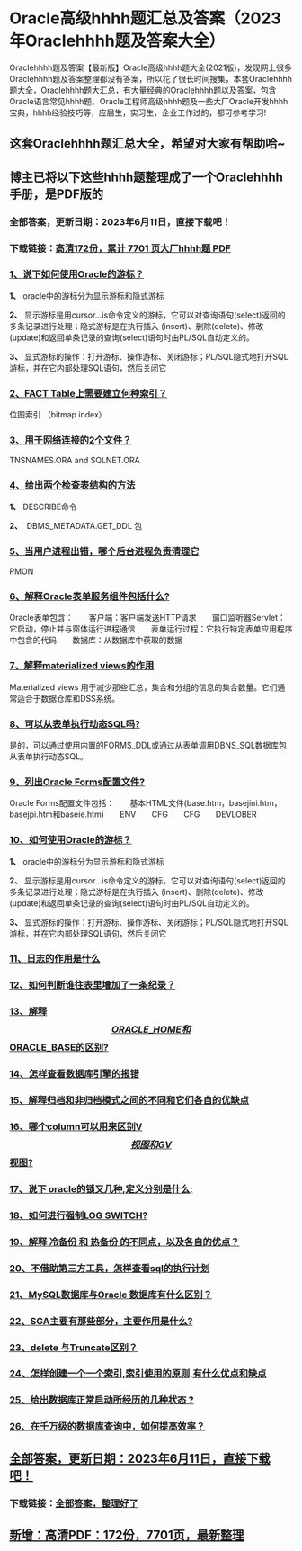 # Oracle高级hhhh题汇总及答案（2023年Oraclehhhh题及答案大全）

Oraclehhhh题及答案【最新版】Oracle高级hhhh题大全(2021版)，发现网上很多Oraclehhhh题及答案整理都没有答案，所以花了很长时间搜集，本套Oraclehhhh题大全，Oraclehhhh题大汇总，有大量经典的Oraclehhhh题以及答案，包含Oracle语言常见hhhh题、Oracle工程师高级hhhh题及一些大厂Oracle开发hhhh宝典，hhhh经验技巧等，应届生，实习生，企业工作过的，都可参考学习!

## 这套Oraclehhhh题汇总大全，希望对大家有帮助哈~ 

## 博主已将以下这些hhhh题整理成了一个Oraclehhhh手册，是PDF版的


### 全部答案，更新日期：2023年6月11日，直接下载吧！
### 下载链接：[高清172份，累计 7701 页大厂hhhh题  PDF](https://gitee.com/souyunku/DevBooks/blob/master/docs/index.md)


### [1、说下如何使用Oracle的游标？](https://gitee.com/souyunku/NewDevBooks/blob/master/docs/Oracle/Oracle高级hhhh题汇总及答案（2021年Oraclehhhh题及答案大全）.md#1说下如何使用oracle的游标)  


**1、** oracle中的游标分为显示游标和隐式游标

**2、** 显示游标是用cursor...is命令定义的游标，它可以对查询语句(select)返回的多条记录进行处理；隐式游标是在执行插入 (insert)、删除(delete)、修改(update)和返回单条记录的查询(select)语句时由PL/SQL自动定义的。

**3、** 显式游标的操作：打开游标、操作游标、关闭游标；PL/SQL隐式地打开SQL游标，并在它内部处理SQL语句，然后关闭它


### [2、FACT Table上需要建立何种索引？](https://gitee.com/souyunku/NewDevBooks/blob/master/docs/Oracle/Oracle高级hhhh题汇总及答案（2021年Oraclehhhh题及答案大全）.md#2fact-table上需要建立何种索引)  


位图索引 （bitmap index）


### [3、用于网络连接的2个文件？](https://gitee.com/souyunku/NewDevBooks/blob/master/docs/Oracle/Oracle高级hhhh题汇总及答案（2021年Oraclehhhh题及答案大全）.md#3用于网络连接的2个文件)  


TNSNAMES.ORA and SQLNET.ORA


### [4、给出两个检查表结构的方法](https://gitee.com/souyunku/NewDevBooks/blob/master/docs/Oracle/Oracle高级hhhh题汇总及答案（2021年Oraclehhhh题及答案大全）.md#4给出两个检查表结构的方法)  


**1、** DESCRIBE命令

**2、**  DBMS_METADATA.GET_DDL 包


### [5、当用户进程出错，哪个后台进程负责清理它](https://gitee.com/souyunku/NewDevBooks/blob/master/docs/Oracle/Oracle高级hhhh题汇总及答案（2021年Oraclehhhh题及答案大全）.md#5当用户进程出错哪个后台进程负责清理它)  


PMON


### [6、解释Oracle表单服务组件包括什么?](https://gitee.com/souyunku/NewDevBooks/blob/master/docs/Oracle/Oracle高级hhhh题汇总及答案（2021年Oraclehhhh题及答案大全）.md#6解释oracle表单服务组件包括什么)  


Oracle表单包含：　　客户端：客户端发送HTTP请求　　窗口监听器Servlet：它启动，停止并与窗体运行进程通信　　表单运行过程：它执行特定表单应用程序中包含的代码　　数据库：从数据库中获取的数据


### [7、解释materialized views的作用](https://gitee.com/souyunku/NewDevBooks/blob/master/docs/Oracle/Oracle高级hhhh题汇总及答案（2021年Oraclehhhh题及答案大全）.md#7解释materialized-views的作用)  


Materialized views 用于减少那些汇总，集合和分组的信息的集合数量。它们通常适合于数据仓库和DSS系统。


### [8、可以从表单执行动态SQL吗?](https://gitee.com/souyunku/NewDevBooks/blob/master/docs/Oracle/Oracle高级hhhh题汇总及答案（2021年Oraclehhhh题及答案大全）.md#8可以从表单执行动态sql吗)  


是的，可以通过使用内置的FORMS_DDL或通过从表单调用DBNS_SQL数据库包从表单执行动态SQL。


### [9、列出Oracle Forms配置文件?](https://gitee.com/souyunku/NewDevBooks/blob/master/docs/Oracle/Oracle高级hhhh题汇总及答案（2021年Oraclehhhh题及答案大全）.md#9列出oracle-forms配置文件)  


Oracle Forms配置文件包括：　　基本HTML文件(base.htm，basejini.htm，basejpi.htm和baseie.htm)　　ENV　　CFG　　CFG　　DEVLOBER


### [10、如何使用Oracle的游标？](https://gitee.com/souyunku/NewDevBooks/blob/master/docs/Oracle/Oracle高级hhhh题汇总及答案（2021年Oraclehhhh题及答案大全）.md#10如何使用oracle的游标)  


**1、** oracle中的游标分为显示游标和隐式游标

**2、** 显示游标是用cursor...is命令定义的游标，它可以对查询语句(select)返回的多条记录进行处理；隐式游标是在执行插入 (insert)、删除(delete)、修改(update)和返回单条记录的查询(select)语句时由PL/SQL自动定义的。

**3、** 显式游标的操作：打开游标、操作游标、关闭游标；PL/SQL隐式地打开SQL游标，并在它内部处理SQL语句，然后关闭它


### [11、日志的作用是什么](https://gitee.com/souyunku/NewDevBooks/blob/master/docs/Oracle/Oracle高级hhhh题汇总及答案（2021年Oraclehhhh题及答案大全）.md#11日志的作用是什么)  

### [12、如何判断谁往表里增加了一条纪录？](https://gitee.com/souyunku/NewDevBooks/blob/master/docs/Oracle/Oracle高级hhhh题汇总及答案（2021年Oraclehhhh题及答案大全）.md#12如何判断谁往表里增加了一条纪录)  

### [13、解释$$ORACLE\_HOME和$$ORACLE_BASE的区别?](https://gitee.com/souyunku/NewDevBooks/blob/master/docs/Oracle/Oracle高级hhhh题汇总及答案（2021年Oraclehhhh题及答案大全）.md#13解释$$oracle\_home和$$oracle_base的区别)  

### [14、怎样查看数据库引擎的报错](https://gitee.com/souyunku/NewDevBooks/blob/master/docs/Oracle/Oracle高级hhhh题汇总及答案（2021年Oraclehhhh题及答案大全）.md#14怎样查看数据库引擎的报错)  

### [15、解释归档和非归档模式之间的不同和它们各自的优缺点](https://gitee.com/souyunku/NewDevBooks/blob/master/docs/Oracle/Oracle高级hhhh题汇总及答案（2021年Oraclehhhh题及答案大全）.md#15解释归档和非归档模式之间的不同和它们各自的优缺点)  

### [16、哪个column可以用来区别V$$视图和GV$$视图?](https://gitee.com/souyunku/NewDevBooks/blob/master/docs/Oracle/Oracle高级hhhh题汇总及答案（2021年Oraclehhhh题及答案大全）.md#16哪个column可以用来区别v$$视图和gv$$视图)  

### [17、说下 oracle的锁又几种,定义分别是什么;](https://gitee.com/souyunku/NewDevBooks/blob/master/docs/Oracle/Oracle高级hhhh题汇总及答案（2021年Oraclehhhh题及答案大全）.md#17说下-oracle的锁又几种,定义分别是什么;)  

### [18、如何进行强制LOG SWITCH?](https://gitee.com/souyunku/NewDevBooks/blob/master/docs/Oracle/Oracle高级hhhh题汇总及答案（2021年Oraclehhhh题及答案大全）.md#18如何进行强制log-switch)  

### [19、解释 冷备份 和 热备份 的不同点，以及各自的优点？](https://gitee.com/souyunku/NewDevBooks/blob/master/docs/Oracle/Oracle高级hhhh题汇总及答案（2021年Oraclehhhh题及答案大全）.md#19解释-冷备份-和-热备份-的不同点以及各自的优点)  

### [20、不借助第三方工具，怎样查看sql的执行计划](https://gitee.com/souyunku/NewDevBooks/blob/master/docs/Oracle/Oracle高级hhhh题汇总及答案（2021年Oraclehhhh题及答案大全）.md#20不借助第三方工具怎样查看sql的执行计划)  

### [21、MySQL数据库与Oracle 数据库有什么区别？](https://gitee.com/souyunku/NewDevBooks/blob/master/docs/Oracle/Oracle高级hhhh题汇总及答案（2021年Oraclehhhh题及答案大全）.md#21mysql数据库与oracle-数据库有什么区别)  

### [22、SGA主要有那些部分，主要作用是什么?](https://gitee.com/souyunku/NewDevBooks/blob/master/docs/Oracle/Oracle高级hhhh题汇总及答案（2021年Oraclehhhh题及答案大全）.md#22sga主要有那些部分主要作用是什么)  

### [23、delete 与Truncate区别？](https://gitee.com/souyunku/NewDevBooks/blob/master/docs/Oracle/Oracle高级hhhh题汇总及答案（2021年Oraclehhhh题及答案大全）.md#23delete-与truncate区别)  

### [24、怎样创建一个一个索引,索引使用的原则,有什么优点和缺点](https://gitee.com/souyunku/NewDevBooks/blob/master/docs/Oracle/Oracle高级hhhh题汇总及答案（2021年Oraclehhhh题及答案大全）.md#24怎样创建一个一个索引,索引使用的原则,有什么优点和缺点)  

### [25、给出数据库正常启动所经历的几种状态 ?](https://gitee.com/souyunku/NewDevBooks/blob/master/docs/Oracle/Oracle高级hhhh题汇总及答案（2021年Oraclehhhh题及答案大全）.md#25给出数据库正常启动所经历的几种状态-)  

### [26、在千万级的数据库查询中，如何提高效率？](https://gitee.com/souyunku/NewDevBooks/blob/master/docs/Oracle/Oracle高级hhhh题汇总及答案（2021年Oraclehhhh题及答案大全）.md#26在千万级的数据库查询中如何提高效率)  






## [全部答案，更新日期：2023年6月11日，直接下载吧！](https://gitee.com/souyunku/DevBooks/blob/master/docs/daan.md)

### 下载链接：[全部答案，整理好了](https://gitee.com/souyunku/NewDevBooks/blob/master/docs/daan.md)




## [新增：高清PDF：172份，7701页，最新整理](https://gitee.com/souyunku/DevBooks/blob/master/docs/daan.md)
